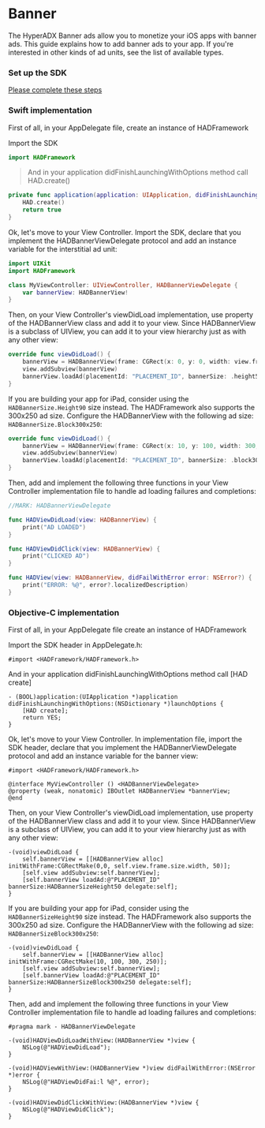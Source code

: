 # Banner

The HyperADX Banner ads allow you to monetize your iOS apps with banner ads. This guide explains how to add banner ads to your app. If you're interested in other kinds of ad units, see the list of available types.

### Set up the SDK

[Please complete these steps](../README.md#set-up-the-sdk)

### Swift implementation

First of all, in your AppDelegate file, create an instance of HADFramework

Import the SDK

```swift
import HADFramework
```

> And in your application didFinishLaunchingWithOptions method call HAD.create()

```swift
private func application(application: UIApplication, didFinishLaunchingWithOptions launchOptions: [NSObject: AnyObject]?) -> Bool {
    HAD.create()
    return true
}
```

Ok, let's move to your View Controller. Import the SDK, declare that you implement the HADBannerViewDelegate protocol and add an instance variable for the interstitial ad unit:

```swift
import UIKit
import HADFramework

class MyViewController: UIViewController, HADBannerViewDelegate {
    var bannerView: HADBannerView!
}
```

Then, on your View Controller's viewDidLoad implementation, use property of the HADBannerView class and add it to your view. Since HADBannerView is a subclass of UIView, you can add it to your view hierarchy just as with any other view:

```swift
override func viewDidLoad() {
    bannerView = HADBannerView(frame: CGRect(x: 0, y: 0, width: view.frame.size.width, height: 50))
    view.addSubview(bannerView)
    bannerView.loadAd(placementId: "PLACEMENT_ID", bannerSize: .height50, delegate: self)
}
```

If you are building your app for iPad, consider using the `HADBannerSize.Height90` size instead. The HADFramework also supports the 300x250 ad size. Configure the HADBannerView with the following ad size: `HADBannerSize.Block300x250`:

```swift
override func viewDidLoad() {
    bannerView = HADBannerView(frame: CGRect(x: 10, y: 100, width: 300, height: 250))
    view.addSubview(bannerView)
    bannerView.loadAd(placementId: "PLACEMENT_ID", bannerSize: .block300x250, delegate: self)
}
```

Then, add and implement the following three functions in your View Controller implementation file to handle ad loading failures and completions:

```swift
//MARK: HADBannerViewDelegate

func HADViewDidLoad(view: HADBannerView) {
    print("AD LOADED")
}

func HADViewDidClick(view: HADBannerView) {
    print("CLICKED AD")
}

func HADView(view: HADBannerView, didFailWithError error: NSError?) {
    print("ERROR: %@", error?.localizedDescription)
}
```

### Objective-C implementation

First of all, in your AppDelegate file create an instance of HADFramework

Import the SDK header in AppDelegate.h:

```objective_c
#import <HADFramework/HADFramework.h>
```

And in your application didFinishLaunchingWithOptions method call [HAD create]

```objective_c
- (BOOL)application:(UIApplication *)application didFinishLaunchingWithOptions:(NSDictionary *)launchOptions {
    [HAD create];
    return YES;
}
```

Ok, let's move to your View Controller. In implementation file, import the SDK header, declare that you implement the HADBannerViewDelegate protocol and add an instance variable for the banner view:

```objective_c
#import <HADFramework/HADFramework.h>

@interface MyViewController () <HADBannerViewDelegate>
@property (weak, nonatomic) IBOutlet HADBannerView *bannerView;
@end
```

Then, on your View Controller's viewDidLoad implementation, use property of the HADBannerView class and add it to your view. Since HADBannerView is a subclass of UIView, you can add it to your view hierarchy just as with any other view:

```objective_c
-(void)viewDidLoad {
    self.bannerView = [[HADBannerView alloc] initWithFrame:CGRectMake(0,0, self.view.frame.size.width, 50)];
    [self.view addSubview:self.bannerView];
    [self.bannerView loadAd:@"PLACEMENT_ID" bannerSize:HADBannerSizeHeight50 delegate:self];
}
```

If you are building your app for iPad, consider using the `HADBannerSizeHeight90` size instead. The HADFramework also supports the 300x250 ad size. Configure the HADBannerView with the following ad size: `HADBannerSizeBlock300x250`:

```objective_c
-(void)viewDidLoad {
    self.bannerView = [[HADBannerView alloc] initWithFrame:CGRectMake(10, 100, 300, 250)];
    [self.view addSubview:self.bannerView];
    [self.bannerView loadAd:@"PLACEMENT_ID" bannerSize:HADBannerSizeBlock300x250 delegate:self];
}
```

Then, add and implement the following three functions in your View Controller implementation file to handle ad loading failures and completions:

```objective_c
#pragma mark - HADBannerViewDelegate

-(void)HADViewDidLoadWithView:(HADBannerView *)view {
    NSLog(@"HADViewDidLoad");
}

-(void)HADViewWithView:(HADBannerView *)view didFailWithError:(NSError *)error {
    NSLog(@"HADViewDidFai:l %@", error);
}

-(void)HADViewDidClickWithView:(HADBannerView *)view {
    NSLog(@"HADViewDidClick");
}
```
